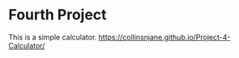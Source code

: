 # Fourth Project

This is a simple calculator.
https://collinsnjane.github.io/Project-4-Calculator/
